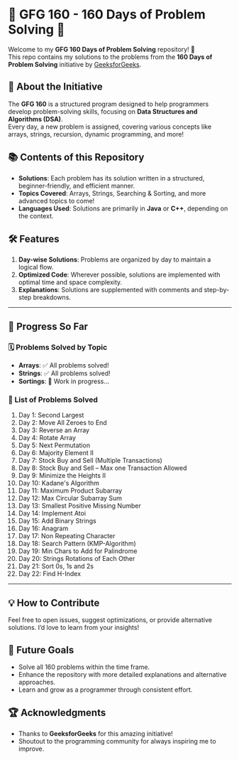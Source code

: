 # 🌟 **GFG 160 - 160 Days of Problem Solving** 🌟  

Welcome to my **GFG 160 Days of Problem Solving** repository! 🚀  
This repo contains my solutions to the problems from the **160 Days of Problem Solving** initiative by [GeeksforGeeks](https://www.geeksforgeeks.org).


## 📖 **About the Initiative** 
 
The **GFG 160** is a structured program designed to help programmers develop problem-solving skills, focusing on **Data Structures and Algorithms (DSA)**.  
Every day, a new problem is assigned, covering various concepts like arrays, strings, recursion, dynamic programming, and more!  


## 📚 **Contents of this Repository**  
- **Solutions**: Each problem has its solution written in a structured, beginner-friendly, and efficient manner.  
- **Topics Covered**: Arrays, Strings, Searching & Sorting, and more advanced topics to come!  
- **Languages Used**: Solutions are primarily in **Java** or **C++**, depending on the context.  


## 🛠️ **Features**  
1. **Day-wise Solutions**: Problems are organized by day to maintain a logical flow.  
2. **Optimized Code**: Wherever possible, solutions are implemented with optimal time and space complexity.  
3. **Explanations**: Solutions are supplemented with comments and step-by-step breakdowns.  

---

## 🚀 **Progress So Far**  
### 🗓️ Problems Solved by Topic  
- **Arrays**: ✅ All problems solved!  
- **Strings**: ✅ All problems solved!
- **Sortings**: 🚧 Work in progress... 

### 🔢 List of Problems Solved
1. Day 1: Second Largest  
2. Day 2: Move All Zeroes to End  
3. Day 3: Reverse an Array  
4. Day 4: Rotate Array  
5. Day 5: Next Permutation 
6. Day 6: Majority Element II 
7. Day 7: Stock Buy and Sell (Multiple Transactions) 
8. Day 8: Stock Buy and Sell – Max one Transaction Allowed  
9. Day 9: Minimize the Heights II
10. Day 10: Kadane's Algorithm  
11. Day 11: Maximum Product Subarray
12. Day 12: Max Circular Subarray Sum
13. Day 13: Smallest Positive Missing Number
14. Day 14: Implement Atoi
15. Day 15: Add Binary Strings
16. Day 16: Anagram
17. Day 17: Non Repeating Character
18. Day 18: Search Pattern (KMP-Algorithm)
19. Day 19: Min Chars to Add for Palindrome
20. Day 20: Strings Rotations of Each Other
21. Day 21: Sort 0s, 1s and 2s
22. Day 22: Find H-Index
---

## 💡 **How to Contribute**  
Feel free to open issues, suggest optimizations, or provide alternative solutions. I’d love to learn from your insights!  


## 🎯 **Future Goals**  
- Solve all 160 problems within the time frame.  
- Enhance the repository with more detailed explanations and alternative approaches.  
- Learn and grow as a programmer through consistent effort.  


## 🏆 **Acknowledgments**  
- Thanks to **GeeksforGeeks** for this amazing initiative!  
- Shoutout to the programming community for always inspiring me to improve.  
